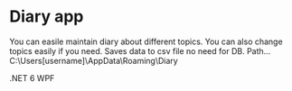 # Diary app

You can easile maintain diary about different topics. 
You can also change topics easily if you need. 
Saves data to csv file no need for DB. Path... C:\Users\[username]\AppData\Roaming\Diary

.NET 6 WPF
